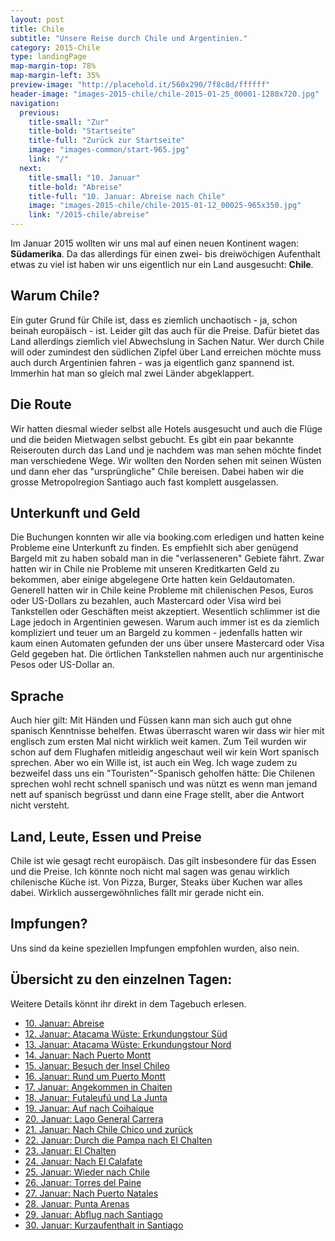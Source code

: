 ```yaml
---
layout: post
title: Chile
subtitle: "Unsere Reise durch Chile und Argentinien."
category: 2015-Chile
type: landingPage
map-margin-top: 78%
map-margin-left: 35%
preview-image: "http://placehold.it/560x290/7f8c8d/ffffff"
header-image: "images-2015-chile/chile-2015-01-25_00001-1280x720.jpg"
navigation:
  previous:
    title-small: "Zur"
    title-bold: "Startseite"
    title-full: "Zurück zur Startseite"
    image: "images-common/start-965.jpg"
    link: "/"
  next:
    title-small: "10. Januar"
    title-bold: "Abreise"
    title-full: "10. Januar: Abreise nach Chile"
    image: "images-2015-chile/chile-2015-01-12_00025-965x350.jpg"
    link: "/2015-chile/abreise"
---
```

Im Januar 2015 wollten wir uns mal auf einen neuen Kontinent wagen: __Südamerika__. Da das allerdings für einen zwei- bis dreiwöchigen Aufenthalt etwas zu viel ist haben wir uns eigentlich nur ein Land ausgesucht: __Chile__.

## Warum Chile?
Ein guter Grund für Chile ist, dass es ziemlich unchaotisch - ja, schon beinah europäisch - ist. Leider gilt das auch für die Preise. Dafür bietet das Land allerdings ziemlich viel Abwechslung in Sachen Natur. 
Wer durch Chile will oder zumindest den südlichen Zipfel über Land erreichen möchte muss auch durch Argentinien fahren - was ja eigentlich ganz spannend ist. Immerhin hat man so gleich mal zwei Länder abgeklappert.

## Die Route
Wir hatten diesmal wieder selbst alle Hotels ausgesucht und auch die Flüge und die beiden Mietwagen selbst gebucht. Es gibt ein paar bekannte Reiserouten durch das Land und je nachdem was man sehen möchte findet man verschiedene Wege. 
Wir wollten den Norden sehen mit seinen Wüsten und dann eher das "ursprüngliche" Chile bereisen. Dabei haben wir die grosse Metropolregion Santiago auch fast komplett ausgelassen. 

## Unterkunft und Geld
Die Buchungen konnten wir alle via booking.com erledigen und hatten keine Probleme eine Unterkunft zu finden. Es empfiehlt sich aber genügend Bargeld mit zu haben sobald man in die "verlasseneren" Gebiete fährt. Zwar hatten wir in Chile nie Probleme mit unseren Kreditkarten Geld zu bekommen, aber einige abgelegene Orte hatten kein Geldautomaten. Generell hatten wir in Chile keine Probleme mit chilenischen Pesos, Euros oder US-Dollars zu bezahlen, auch Mastercard oder Visa wird bei Tankstellen oder Geschäften meist akzeptiert.
Wesentlich schlimmer ist die Lage jedoch in Argentinien gewesen. Warum auch immer ist es da ziemlich kompliziert und teuer um an Bargeld zu kommen - jedenfalls hatten wir kaum einen Automaten gefunden der uns über unsere Mastercard oder Visa Geld gegeben hat. Die örtlichen Tankstellen nahmen auch nur argentinische Pesos oder US-Dollar an. 

## Sprache
Auch hier gilt: Mit Händen und Füssen kann man sich auch gut ohne spanisch Kenntnisse behelfen. Etwas überrascht waren wir dass wir hier mit englisch zum ersten Mal nicht wirklich weit kamen. Zum Teil wurden wir schon auf dem Flughafen mitleidig angeschaut weil wir kein Wort spanisch sprechen. Aber wo ein Wille ist, ist auch ein Weg. Ich wage zudem zu bezweifel dass uns ein "Touristen"-Spanisch geholfen hätte: Die Chilenen sprechen wohl recht schnell spanisch und was nützt es wenn man jemand nett auf spanisch begrüsst und dann eine Frage stellt, aber die Antwort nicht versteht. 

## Land, Leute, Essen und Preise
Chile ist wie gesagt recht europäisch. Das gilt insbesondere für das Essen und die Preise. Ich könnte noch nicht mal sagen was genau wirklich chilenische Küche ist. Von Pizza, Burger, Steaks über Kuchen war alles dabei. Wirklich aussergewöhnliches fällt mir gerade nicht ein.

## Impfungen?
Uns sind da keine speziellen Impfungen empfohlen wurden, also nein.

## Übersicht zu den einzelnen Tagen:

Weitere Details könnt ihr direkt in dem Tagebuch erlesen. 

* [10. Januar: Abreise](/2015-chile/abreise)
* [12. Januar: Atacama Wüste: Erkundungstour Süd](/2015-chile/atacama-sued)
* [13. Januar: Atacama Wüste: Erkundungstour Nord](/2015-chile/atacama-nord)
* [14. Januar: Nach Puerto Montt](/2015-chile/puerto-montt)
* [15. Januar: Besuch der Insel Chileo](/2015-chile/insel-chileo)
* [16. Januar: Rund um Puerto Montt](/2015-chile/puerto-montt-umgebung)
* [17. Januar: Angekommen in Chaiten](/2015-chile/chaiten)
* [18. Januar: Futaleufú und La Junta](/2015-chile/futaleufu-und-la-junta)
* [19. Januar: Auf nach Coihaique](/2015-chile/coihaique)
* [20. Januar: Lago General Carrera](/2015-chile/lago-general)
* [21. Januar: Nach Chile Chico und zurück](/2015-chile/chile-chico)
* [22. Januar: Durch die Pampa nach El Chalten](/2015-chile/el-chalten)
* [23. Januar: El Chalten](/2015-chile/el-chalten-gletscher)
* [24. Januar: Nach El Calafate](/2015-chile/el-calafate)
* [25. Januar: Wieder nach Chile](/2015-chile/torres-del-paine)
* [26. Januar: Torres del Paine](/2015-chile/torres-del-paine-tag)
* [27. Januar: Nach Puerto Natales](/2015-chile/puerto-natales)
* [28. Januar: Punta Arenas](/2015-chile/punta-arenas)
* [29. Januar: Abflug nach Santiago](/2015-chile/nach-santiago)
* [30. Januar: Kurzaufenthalt in Santiago](/2015-chile/santiago-und-nach-hause)
